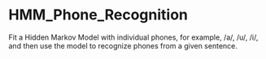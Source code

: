 # HMM_Phone_Recognition
Fit a Hidden Markov Model with individual phones, for example, /a/, /u/, /i/, and then use the model to recognize
phones from a given sentence. 
